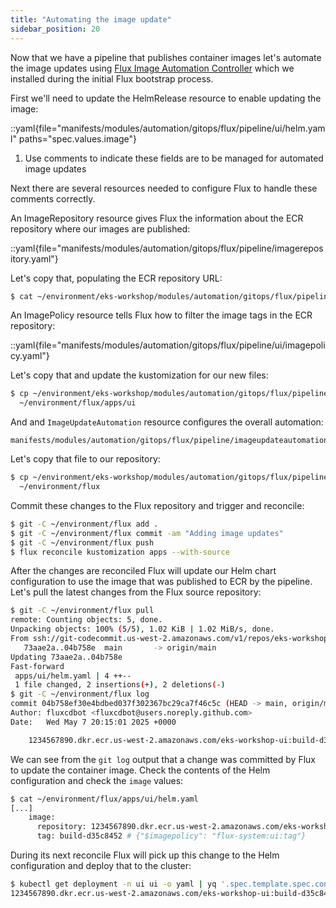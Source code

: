 ```yaml
---
title: "Automating the image update"
sidebar_position: 20
---
```


Now that we have a pipeline that publishes container images let's automate the image updates using [Flux Image Automation Controller](https://fluxcd.io/flux/guides/image-update/) which we installed during the initial Flux bootstrap process.

First we'll need to update the HelmRelease resource to enable updating the image:

::yaml{file="manifests/modules/automation/gitops/flux/pipeline/ui/helm.yaml" paths="spec.values.image"}

1. Use comments to indicate these fields are to be managed for automated image updates

Next there are several resources needed to configure Flux to handle these comments correctly.

An ImageRepository resource gives Flux the information about the ECR repository where our images are published:

::yaml{file="manifests/modules/automation/gitops/flux/pipeline/imagerepository.yaml"}

Let's copy that, populating the ECR repository URL:

```bash
$ cat ~/environment/eks-workshop/modules/automation/gitops/flux/pipeline/imagerepository.yaml | envsubst > ~/environment/flux/apps/ui/imagerepository.yaml
```

An ImagePolicy resource tells Flux how to filter the image tags in the ECR repository:

::yaml{file="manifests/modules/automation/gitops/flux/pipeline/ui/imagepolicy.yaml"}

Let's copy that and update the kustomization for our new files:

```bash
$ cp ~/environment/eks-workshop/modules/automation/gitops/flux/pipeline/ui/* \
  ~/environment/flux/apps/ui
```

And and `ImageUpdateAutomation` resource configures the overall automation:

```file
manifests/modules/automation/gitops/flux/pipeline/imageupdateautomation.yaml
```

Let's copy that file to our repository:

```bash
$ cp ~/environment/eks-workshop/modules/automation/gitops/flux/pipeline/imageupdateautomation.yaml \
  ~/environment/flux
```

Commit these changes to the Flux repository and trigger and reconcile:

```bash wait=60
$ git -C ~/environment/flux add .
$ git -C ~/environment/flux commit -am "Adding image updates"
$ git -C ~/environment/flux push
$ flux reconcile kustomization apps --with-source
```

After the changes are reconciled Flux will update our Helm chart configuration to use the image that was published to ECR by the pipeline. Let's pull the latest changes from the Flux source repository:

```bash
$ git -C ~/environment/flux pull
remote: Counting objects: 5, done.
Unpacking objects: 100% (5/5), 1.02 KiB | 1.02 MiB/s, done.
From ssh://git-codecommit.us-west-2.amazonaws.com/v1/repos/eks-workshop-gitops
   73aae2a..04b758e  main       -> origin/main
Updating 73aae2a..04b758e
Fast-forward
 apps/ui/helm.yaml | 4 ++--
 1 file changed, 2 insertions(+), 2 deletions(-)
$ git -C ~/environment/flux log
commit 04b758ef30e4bdbed037f302367bc29ca7f46c5c (HEAD -> main, origin/main, origin/HEAD)
Author: fluxcdbot <fluxcdbot@users.noreply.github.com>
Date:   Wed May 7 20:15:01 2025 +0000

    1234567890.dkr.ecr.us-west-2.amazonaws.com/eks-workshop-ui:build-d35c8452
```

We can see from the `git log` output that a change was committed by Flux to update the container image. Check the contents of the Helm configuration and check the `image` values:

```bash
$ cat ~/environment/flux/apps/ui/helm.yaml
[...]
    image:
      repository: 1234567890.dkr.ecr.us-west-2.amazonaws.com/eks-workshop-ui # {"$imagepolicy": "flux-system:ui:name"}
      tag: build-d35c8452 # {"$imagepolicy": "flux-system:ui:tag"}
```

During its next reconcile Flux will pick up this change to the Helm configuration and deploy that to the cluster:

```bash
$ kubectl get deployment -n ui ui -o yaml | yq '.spec.template.spec.containers[0].image'
1234567890.dkr.ecr.us-west-2.amazonaws.com/eks-workshop-ui:build-d35c8452
```
